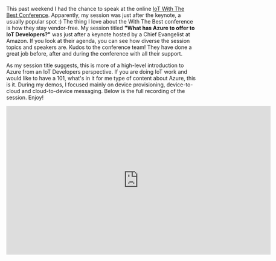 ﻿---
Title: What has Azure to Offer to IoT Developers?
date: "2017-10-16" 
IsActive: True
IsListed: True
MinutesSpent: 31
Tags: 
    - "IoT"
    - "Azure IoT Hub"
---

This past weekend I had the chance to speak at the online [IoT With The Best Conference](http://iot.withthebest.com/). Apparently, my session was just after the keynote, a usually popular spot :) The thing I love about the With The Best conference is how they stay vendor-free. My session titled **"What has Azure to offer to IoT Developers?"** was just after a keynote hosted by a Chief Evangelist at Amazon. If you look at their agenda, you can see how diverse the session topics and speakers are. Kudos to the conference team! They have done a great job before, after and during the conference with all their support.

As my session title suggests, this is more of a high-level introduction to Azure from an IoT Developers perspective. If you are doing IoT work and would like to have a 101, what's in it for me type of content about Azure, this is it. During my demos, I focused mainly on device provisioning, device-to-cloud and cloud-to-device messaging. Below is the full recording of the session. Enjoy!


<iframe width="700" height="394" src="https://www.youtube.com/embed/Q63RiDXPmb8?rel=0" frameborder="0" allowfullscreen></iframe>